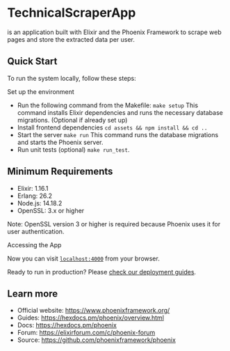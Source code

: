 # TechnicalScraperApp
is an application built with Elixir and the Phoenix Framework to scrape web pages and store the extracted data per user.

## Quick Start

To run the system locally, follow these steps:

Set up the environment
  * Run the following command from the Makefile:
`make setup`
This command installs Elixir dependencies and runs the necessary database migrations. (Optional if already set up)
  * Install frontend dependencies
`cd assets && npm install && cd ..`
  * Start the server
`make run`
This command runs the database migrations and starts the Phoenix server.
  * Run unit tests (optional)
`make run_test`.

## Minimum Requirements
  * Elixir: 1.16.1
  * Erlang: 26.2
  * Node.js: 14.18.2
  * OpenSSL: 3.x or higher

Note: OpenSSL version 3 or higher is required because Phoenix uses it for user authentication.

Accessing the App

Now you can visit [`localhost:4000`](http://localhost:4000) from your browser.

Ready to run in production? Please [check our deployment guides](https://hexdocs.pm/phoenix/deployment.html).

## Learn more

  * Official website: https://www.phoenixframework.org/
  * Guides: https://hexdocs.pm/phoenix/overview.html
  * Docs: https://hexdocs.pm/phoenix
  * Forum: https://elixirforum.com/c/phoenix-forum
  * Source: https://github.com/phoenixframework/phoenix
